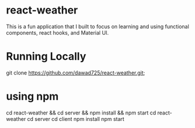 # react-weather

This is a fun application that I built to focus on learning and using functional components, react hooks, and Material UI. 


# Running Locally 
git clone https://github.com/dawad725/react-weather.git;
# using npm 
cd react-weather && cd server && npm install && npm start
cd react-weather cd server cd client npm install npm start 

